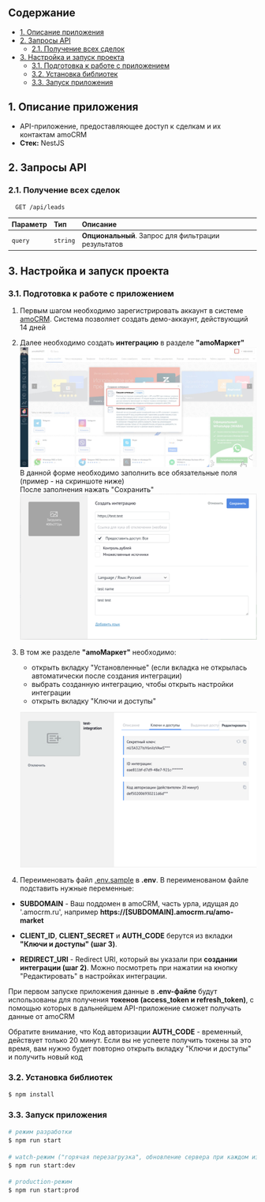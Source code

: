 ## Содержание

-   [1. Описание приложения](#1-описание-приложения)
-   [2. Запросы API](#2-запросы-api)
    -   [2.1. Получение всех сделок](#21-получение-всех-сделок)
-   [3. Настройка и запуск проекта](#3-настройка-и-запуск-проекта)
    -   [3.1. Подготовка к работе с приложением](#31-подготовка-к-работе-с-приложением)
    -   [3.2. Установка библиотек](#32-установка-библиотек)
    -   [3.3. Запуск приложения](#33-запуск-приложения)

## 1. Описание приложения

-   API-приложение, предоставляющее доступ к сделкам и их контактам amoCRM
-   **Стек:** NestJS

## 2. Запросы API

### 2.1. Получение всех сделок

```http
  GET /api/leads
```

| Параметр | Тип      | Описание                                            |
| :------- | :------- | :-------------------------------------------------- |
| `query`  | `string` | **Опциональный**. Запрос для фильтрации результатов |

## 3. Настройка и запуск проекта

### 3.1. Подготовка к работе с приложением

1. Первым шагом необходимо зарегистрировать аккаунт в системе [amoCRM](https://www.amocrm.ru/). Система позволяет создать демо-аккаунт, действующий 14 дней
2. Далее необходимо создать **интеграцию** в разделе **"amoМаркет"**
   ![Создание интеграции](./assets/integration-creation.jpeg)
   В данной форме необходимо заполнить все обязательные поля (пример - на скриншоте ниже)  
   После заполнения нажать "Сохранить"
   ![Форма создания](./assets/integration-form.png)
3. В том же разделе **"amoМаркет"** необходимо:

    - открыть вкладку "Установленные" (если вкладка не открылась автоматически после создания интеграции)
    - выбрать созданную интеграцию, чтобы открыть настройки интеграции
    - открыть вкладку "Ключи и доступы"

    ![Форма создание](./assets/private-data.png)

4. Переименовать файл [.env.sample](./.env.sample) в **.env**. В переименованом файле подставить нужные переменные:

-   **SUBDOMAIN** - Ваш поддомен в amoCRM, часть урла, идущая до '.amocrm.ru', например **https://[SUBDOMAIN].amocrm.ru/amo-market**

-   **CLIENT_ID**, **CLIENT_SECRET** и **AUTH_CODE** берутся из вкладки **"Ключи и доступы" (шаг 3)**.

-   **REDIRECT_URI** - Redirect URI, который вы указали при **создании интеграции (шаг 2)**. Можно посмотреть при нажатии на кнопку "Редактировать" в настройках интеграции.

При первом запуске приложения данные в **.env-файле** будут использованы для получения **токенов (access_token и refresh_token)**, с помощью которых в дальнейшем API-приложение сможет получать данные от amoCRM

Обратите внимание, что Код авторизации **AUTH_CODE** - временный, действует только 20 минут. Если вы не успеете получить токены за это время, вам нужно будет повторно открыть вкладку "Ключи и доступы" и получить новый код

### 3.2. Установка библиотек

```bash
$ npm install
```

### 3.3. Запуск приложения

```bash
# режим разработки
$ npm run start

# watch-режим ("горячая перезагрузка", обновление сервера при каждом изменении кода)
$ npm run start:dev

# production-режим
$ npm run start:prod
```
